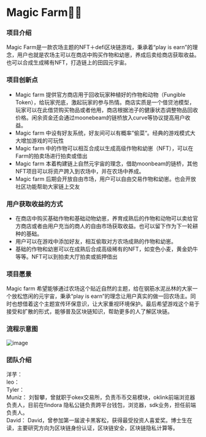 # Magic Farm👨‍🌾
### 项目介绍
  Magic Farm是一款农场主题的NFT＋defi区块链游戏，秉承着“play is earn”的理念，用户也就是农场主可以在商店中购买作物和幼崽，养成后卖给商店获取收益。也可以合成生成稀有NFT，打造链上的田园元宇宙。    

### 项目创新点
- Magic farm 提供官方商店用于回收玩家种植好的作物和动物（Fungible Token），给玩家兜底，激起玩家的参与热情。商店实质是一个借贷池模型，玩家可以在此借贷购买物品或者他用，商店根据池子的健康状态调整物品回收价格。闲余资金还会通过moonebeam的链桥放入curve等协议提高用户收益。
- Magic farm 中设有好友系统，好友间可以有概率”偷菜“。经典的游戏模式大大增加游戏的可玩性
- Magic farm 中的作物可以相互合成以生成高级作物和幼崽（NFT），可以在Farm的拍卖场进行拍卖或借出
- Magic farm 本着构建链上自然元宇宙的理念，借助moonbeam的链桥，其他NFT项目可以将资产跨入到农场中，并在农场中养成。
- Magic farm 后期会开放自由市场，用户可以自由交易作物和幼崽。也会开放社区功能帮助大家链上交友    


### 用户获取收益的方式
- 在商店中购买基础作物和基础动物幼崽，养育成熟后的作物和动物可以卖给官方商店或者由用户充当的商人的自由市场获取收益。也可以留下作为下一轮耕种的基础。
- 用户可以在游戏中添加好友，相互偷取对方农场成熟的作物和幼崽。
- 基础的作物和幼崽可以在成熟后合成高级稀有的NFT，如变色小麦，黄金奶牛等等。NFT可以到拍卖大厅拍卖或抵押借出      


### 项目愿景
  Magic farm 希望能够通过农场这个贴近自然的主题，给在钢筋水泥丛林的大家一个放松悠闲的元宇宙，秉承“play is earn”的理念让用户真实的做一回农场主。同时也想借着这个主题宣传环保意识，让大家重视环境保护。最后希望游戏这个易于接受和扩散的形式，能够普及区块链知识，帮助更多的人了解区块链。
  
### 流程示意图
![image](https://user-images.githubusercontent.com/49427668/130468333-c0db0f24-5788-4bbd-abe7-5c39ac6c9a3b.png)

### 团队介绍
洋芋：    
leo：    
Tyler：    
Muniz： 刘智攀，曾就职于okex交易所，负责币币交易模块，oklink前端浏览器负责人，目前在findora 隐私公链负责跨平台钱包，浏览器，sdk业务，担任前端负责人。    
David： David，曾参加第一届波卡黑客松，获得最受投资人喜爱奖。博士生在读，主要研究方向为区块链身份认证，区块链安全，区块链隐私计算等。
